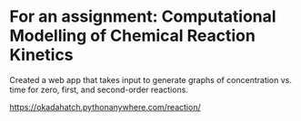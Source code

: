 <h1>For an assignment: Computational Modelling of Chemical Reaction Kinetics</h1>

<p>Created a web app that takes input to generate graphs of concentration vs. time for zero, first, and second-order reactions.</p>
<a href="https://okadahatch.pythonanywhere.com/reaction/">https://okadahatch.pythonanywhere.com/reaction/</a>
